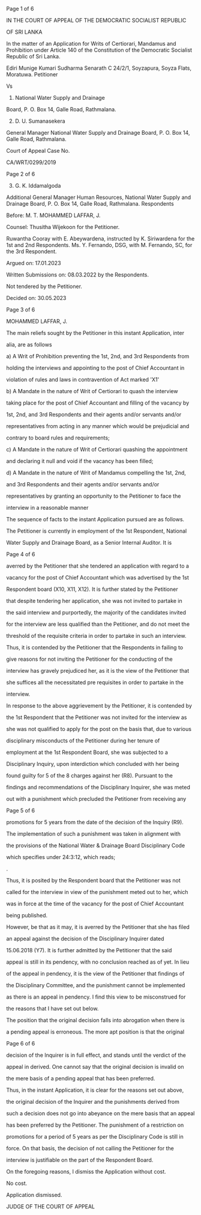 Page 1 of 6

IN THE COURT OF APPEAL OF THE DEMOCRATIC SOCIALIST REPUBLIC

OF SRI LANKA

In the matter of an Application for Writs of Certiorari, Mandamus and Prohibition under Article 140 of the Constitution of the Democratic Socialist Republic of Sri Lanka.

Ediri Munige Kumari Sudharma Senarath C 24/2/1, Soyzapura, Soyza Flats, Moratuwa. Petitioner

Vs

1. National Water Supply and Drainage

Board, P. O. Box 14, Galle Road, Rathmalana.

2. D. U. Sumanasekera

General Manager National Water Supply and Drainage Board, P. O. Box 14, Galle Road, Rathmalana.

Court of Appeal Case No.

CA/WRT/0299/2019

Page 2 of 6

3. G. K. Iddamalgoda

Additional General Manager Human Resources, National Water Supply and Drainage Board, P. O. Box 14, Galle Road, Rathmalana. Respondents

Before: M. T. MOHAMMED LAFFAR, J.

Counsel: Thusitha Wijekoon for the Petitioner.

Ruwantha Cooray with E. Abeywardena, instructed by K. Siriwardena for the 1st and 2nd Respondents. Ms. Y. Fernando, DSG, with M. Fernando, SC, for the 3rd Respondent.

Argued on: 17.01.2023

Written Submissions on: 08.03.2022 by the Respondents.

Not tendered by the Petitioner.

Decided on: 30.05.2023

Page 3 of 6

MOHAMMED LAFFAR, J.

The main reliefs sought by the Petitioner in this instant Application, inter

alia, are as follows

a) A Writ of Prohibition preventing the 1st, 2nd, and 3rd Respondents from

holding the interviews and appointing to the post of Chief Accountant in

violation of rules and laws in contravention of Act marked 'X1'

b) A Mandate in the nature of Writ of Certiorari to quash the interview

taking place for the post of Chief Accountant and filling of the vacancy by

1st, 2nd, and 3rd Respondents and their agents and/or servants and/or

representatives from acting in any manner which would be prejudicial and

contrary to board rules and requirements;

c) A Mandate in the nature of Writ of Certiorari quashing the appointment

and declaring it null and void if the vacancy has been filled;

d) A Mandate in the nature of Writ of Mandamus compelling the 1st, 2nd,

and 3rd Respondents and their agents and/or servants and/or

representatives by granting an opportunity to the Petitioner to face the

interview in a reasonable manner

The sequence of facts to the instant Application pursued are as follows.

The Petitioner is currently in employment of the 1st Respondent, National

Water Supply and Drainage Board, as a Senior Internal Auditor. It is

Page 4 of 6

averred by the Petitioner that she tendered an application with regard to a

vacancy for the post of Chief Accountant which was advertised by the 1st

Respondent board (X10, X11, X12). It is further stated by the Petitioner

that despite tendering her application, she was not invited to partake in

the said interview and purportedly, the majority of the candidates invited

for the interview are less qualified than the Petitioner, and do not meet the

threshold of the requisite criteria in order to partake in such an interview.

Thus, it is contended by the Petitioner that the Respondents in failing to

give reasons for not inviting the Petitioner for the conducting of the

interview has gravely prejudiced her, as it is the view of the Petitioner that

she suffices all the necessitated pre requisites in order to partake in the

interview.

In response to the above aggrievement by the Petitioner, it is contended by

the 1st Respondent that the Petitioner was not invited for the interview as

she was not qualified to apply for the post on the basis that, due to various

disciplinary misconducts of the Petitioner during her tenure of

employment at the 1st Respondent Board, she was subjected to a

Disciplinary Inquiry, upon interdiction which concluded with her being

found guilty for 5 of the 8 charges against her (R8). Pursuant to the

findings and recommendations of the Disciplinary Inquirer, she was meted

out with a punishment which precluded the Petitioner from receiving any

Page 5 of 6

promotions for 5 years from the date of the decision of the Inquiry (R9).

The implementation of such a punishment was taken in alignment with

the provisions of the National Water & Drainage Board Disciplinary Code

which specifies under 24:3:12, which reads;

.

Thus, it is posited by the Respondent board that the Petitioner was not

called for the interview in view of the punishment meted out to her, which

was in force at the time of the vacancy for the post of Chief Accountant

being published.

However, be that as it may, it is averred by the Petitioner that she has filed

an appeal against the decision of the Disciplinary Inquirer dated

15.06.2018 (Y7). It is further admitted by the Petitioner that the said

appeal is still in its pendency, with no conclusion reached as of yet. In lieu

of the appeal in pendency, it is the view of the Petitioner that findings of

the Disciplinary Committee, and the punishment cannot be implemented

as there is an appeal in pendency. I find this view to be misconstrued for

the reasons that I have set out below.

The position that the original decision falls into abrogation when there is

a pending appeal is erroneous. The more apt position is that the original

Page 6 of 6

decision of the Inquirer is in full effect, and stands until the verdict of the

appeal in derived. One cannot say that the original decision is invalid on

the mere basis of a pending appeal that has been preferred.

Thus, in the instant Application, it is clear for the reasons set out above,

the original decision of the Inquirer and the punishments derived from

such a decision does not go into abeyance on the mere basis that an appeal

has been preferred by the Petitioner. The punishment of a restriction on

promotions for a period of 5 years as per the Disciplinary Code is still in

force. On that basis, the decision of not calling the Petitioner for the

interview is justifiable on the part of the Respondent Board.

On the foregoing reasons, I dismiss the Application without cost.

No cost.

Application dismissed.

JUDGE OF THE COURT OF APPEAL
